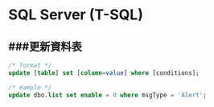 # SQL Server (T-SQL)

###更新資料表
---

```Sql
/* format */
update [table] set [column=value] where [conditions];

/* eample */
update dbo.list set enable = 0 where msgType = 'Alert';
```